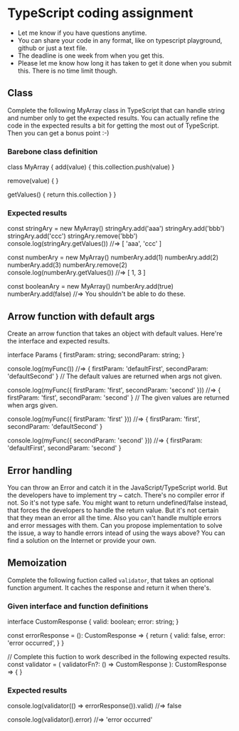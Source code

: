 # TypeScript coding assignment

- Let me know if you have questions anytime.
- You can share your code in any format, like on typescript playground, github or just a text file.
- The deadline is one week from when you get this.
- Please let me know how long it has taken to get it done when you submit this. There is no time limit though.



## Class

Complete the following MyArray class in TypeScript that can handle string and number only to get the expected results.
You can actually refine the code in the expected results a bit for getting the most out of TypeScript.
Then you can get a bonus point :-)

### Barebone class definition

class MyArray {
  add(value) {
    this.collection.push(value)
  }

  remove(value) {
  }

  getValues() {
    return this.collection
  }
}

### Expected results

const stringAry = new MyArray()
stringAry.add('aaa')
stringAry.add('bbb')
stringAry.add('ccc')
stringAry.remove('bbb')
console.log(stringAry.getValues())
//=> [ 'aaa', 'ccc' ]

const numberAry = new MyArray()
numberAry.add(1)
numberAry.add(2)
numberAry.add(3)
numberAry.remove(2)
console.log(numberAry.getValues())
//=> [ 1, 3 ]

const booleanAry = new MyArray()
numberAry.add(true)
numberAry.add(false)
//=> You shouldn't be able to do these.



## Arrow function with default args

Create an arrow function that takes an object with default values.
Here're the interface and expected results.

interface Params {
  firstParam: string;
  secondParam: string;
}

console.log(myFunc())
//=> { firstParam: 'defaultFirst', secondParam: 'defaultSecond' }
// The default values are returned when args not given.

console.log(myFunc({ firstParam: 'first', secondParam: 'second' }))
//=> { firstParam: 'first', secondParam: 'second' }
// The given values are returned when args given.

console.log(myFunc({ firstParam: 'first' }))
//=> { firstParam: 'first', secondParam: 'defaultSecond' }

console.log(myFunc({ secondParam: 'second' }))
//=> { firstParam: 'defaultFirst', secondParam: 'second' }



## Error handling

You can throw an Error and catch it in the JavaScript/TypeScript world.
But the developers have to implement try ~ catch. There's no compiler error if not. So it's not type safe.
You might want to return undefined/false instead, that forces the developers to handle the return value.
But it's not certain that they mean an error all the time.
Also you can't handle multiple errors and error messages with them.
Can you propose implementation to solve the issue, a way to handle errors intead of using the ways above?
You can find a solution on the Internet or provide your own.



## Memoization

Complete the following fuction called `validator`, that takes an optional function argument.
It caches the response and return it when there's.

### Given interface and function definitions

interface CustomResponse {
  valid: boolean;
  error: string;
}

const errorResponse = (): CustomResponse => {
  return {
    valid: false,
    error: 'error occurred',
  }
}

// Complete this fuction to work described in the following expected results.
const validator = (
  validatorFn?: () => CustomResponse
): CustomResponse => {
}

### Expected results

console.log(validator(() => errorResponse()).valid)
//=> false

console.log(validator().error)
//=> 'error occurred'

